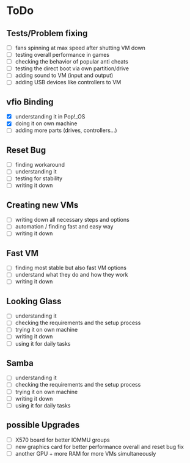 # ToDo

## Tests/Problem fixing
- [ ] fans spinning at max speed after shutting VM down
- [ ] testing overall performance in games
- [ ] checking the behavior of popular anti cheats
- [ ] testing the direct boot via own partition/drive
- [ ] adding sound to VM (input and output)
- [ ] adding USB devices like controllers to VM
## vfio Binding
- [x] understanding it in Pop!_OS
- [x] doing it on own machine
- [ ] adding more parts (drives, controllers...)
## Reset Bug
- [ ] finding workaround
- [ ] understanding it
- [ ] testing for stability
- [ ] writing it down

## Creating new VMs
- [ ] writing down all necessary steps and options
- [ ] automation / finding fast and easy way
- [ ] writing it down

## Fast VM
- [ ] finding most stable but also fast VM options
- [ ] understand what they do and how they work
- [ ] writing it down

## Looking Glass
- [ ] understanding it
- [ ] checking the requirements and the setup process
- [ ] trying it on own machine
- [ ] writing it down
- [ ] using it for daily tasks

## Samba
- [ ] understanding it
- [ ] checking the requirements and the setup process
- [ ] trying it on own machine
- [ ] writing it down
- [ ] using it for daily tasks

## possible Upgrades
- [ ] X570 board for better IOMMU groups
- [ ] new graphics card for better performance overall and reset bug fix
- [ ] another GPU + more RAM for more VMs simultaneously